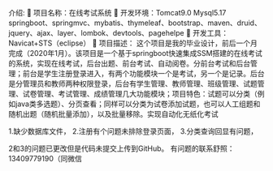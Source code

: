 介绍:  项目名称：在线考试系统  开发环境：Tomcat9.0 Mysql5.17 springboot、springmvc、mybatis、thymeleaf、bootstrap、maven、druid、jquery、ajax、layer、lombok、devtools、pagehelpe  开发工具：Navicat+STS（eclipse）  项目描述： 这个项目是我的毕业设计，前后一个月完成（2020年1月）。该项目是一个基于springboot快速集成SSM搭建的在线考试的系统，实现在线考试，后台出题、前台考试、自动阅卷。分前台考试和后台管理；前台是学生注册登录进入，有两个功能模块一个是考试，另一个是记录。后台是分管理员和教师两种权限登录，后台有学生管理、教师管理、班级管理、试题管理、试卷管理、考试管理、成绩管理几大功能模块；项目特色：试题可以分类（例如java类多选题）、分页查看；同样可以分类为试卷添加试题，也可以人工组题和随机出题（随机批量添加），以及批量移除。实现自动化无纸化考试

1.缺少数据库文件， 2.注册有个问题未排除登录页面， 3.分类查询回显有问题，

2和3的问题已更改但是代码未提交上传到GitHub。 有问题的联系舒照：13409779190（同微信